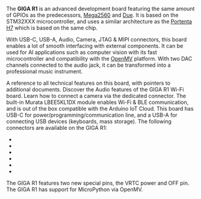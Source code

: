 <FeatureDescription>

The **GIGA R1** is an advanced development board featuring the same amount of GPIOs as the predecessors, [Mega2560]() and [Due](). It is based on the STM32XXX microcontroller, and uses a similar architecture as the [Portenta H7]() which is based on the same chip.

With USB-C, USB-A, Audio, Camera, JTAG & MIPI connectors, this board enables a lot of smooth interfacing with external components. It can be used for AI applications such as computer vision with its fast microcontroller and compatibility with the [OpenMV]() platform. With two DAC channels connected to the audio jack, it can be transformed into a professional music instrument.

</FeatureDescription>

<FeatureList>

<Feature title="Cheat Sheet" image="mega-form-factor">
A reference to all technical features on this board, with pointers to additional documents.
<FeatureLink title="Cheat Sheet" url=""/>

<Feature title="Audio" image="microphone">
Discover the Audio features of the GIGA R1 Wi-Fi board.
<FeatureLink title="Audio Guide" url=""/>
<FeatureLink title="Library" url=""/>
</Feature>

<Feature title="Camera Support" image="camera">
Learn how to connect a camera via the dedicated connector.
<FeatureLink title="Camera Guide" url=""/>
</Feature>

<Feature title="Wi-Fi / BLE" image="wifi-bluetooth">
The built-in Murata LBEE5KL1DX module enables Wi-Fi & BLE communication, and is out of the box compatible with the Arduino IoT Cloud.

<FeatureLink title="Wi-Fi Documentation" url=""/>
<FeatureLink title="BLE Library" url=""/>
<FeatureLink title="IoT Cloud Documentation" url=""/>

</Feature>

<Feature title="USB" image="usb">
This board has USB-C for power/programming/communication line, and a USB-A for connecting USB devices (keyboards, mass storage).

<FeatureLink title="USB Guide" url=""/>
</Feature>

<Feature title="Connectors" image="connection">
The following connectors are available on the GIGA R1:
<ul>
<li><FeatureLink title="USB-C & USB-A" url=""/></li>
<li><FeatureLink title="Audio Jack (DAC)" url=""/></li>
<li><FeatureLink title="Camera" url=""/></li>
<li><FeatureLink title="Display" url=""/></li>
<li><FeatureLink title="JTAG" url=""/></li>
<li><FeatureLink title="SPI" url=""/></li>
</ul>
</Feature>

<Feature title="Special Pins" image="hw-pin">
The GIGA R1 features two new special pins, the VRTC power and OFF pin.

<FeatureLink title="VRTC pin" url=""/>
<FeatureLink title="OFF pin" url=""/>
</Feature>

<Feature title="MicroPython" image="python">
The GIGA R1 has support for MicroPython via OpenMV.

<FeatureLink title="MicroPython Documentation" url=""/>
</Feature>

</FeatureList>
